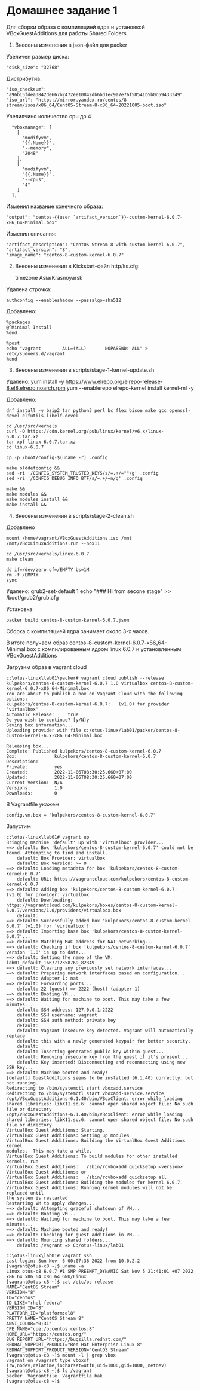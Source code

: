 # Домашнее задание 1

Для сборки образа с компиляцией ядра и установкой VBoxGuestAdditions для работы Shared Folders

1. Внесены изменения в json-файл для packer

Увеличен размер диска:

    "disk_size": "32768"

Дистрибутив:

    "iso_checksum": "a96b15fdea3842de667b2472ee10842db6bd1ec9a7e76f58541b5b0d59433349"
    "iso_url": "https://mirror.yandex.ru/centos/8-stream/isos/x86_64/CentOS-Stream-8-x86_64-20221005-boot.iso"

Увелилчино количество cpu до 4

      "vboxmanage": [
        [
          "modifyvm",
          "{{.Name}}",
          "--memory",
          "2048"
        ],
        [
          "modifyvm",
          "{{.Name}}",
          "--cpus",
          "4"
        ]
      ],

Изменил название конечного образа:
    
    "output": "centos-{{user `artifact_version`}}-custom-kernel-6.0.7-x86_64-Minimal.box"

Изменил описания:
    
    "artifact_description": "CentOS Stream 8 with custom kernel 6.0.7",
    "artifact_version": "8",
    "image_name": "centos-8-custom-kernel-6.0.7"


2. Внесены изменения в Kickstart-файл http/ks.cfg:

    timezone Asia/Krasnoyarsk

Удалена строчка:
    
    authconfig --enableshadow --passalgo=sha512

Добавлено:

    %packages
    @^Minimal Install
    %end

    %post
    echo "vagrant        ALL=(ALL)       NOPASSWD: ALL" > /etc/sudoers.d/vagrant
    %end

3. Внесены изменения в scripts/stage-1-kernel-update.sh

Удалено:
    yum install -y https://www.elrepo.org/elrepo-release-8.el8.elrepo.noarch.rpm 
    yum --enablerepo elrepo-kernel install kernel-ml -y

Добавлено:

    dnf install -y bzip2 tar python3 perl bc flex bison make gcc openssl-devel elfutils-libelf-devel

    cd /usr/src/kernels
    curl -O https://cdn.kernel.org/pub/linux/kernel/v6.x/linux-6.0.7.tar.xz
    tar xpf linux-6.0.7.tar.xz
    cd linux-6.0.7

    cp -p /boot/config-$(uname -r) .config
 
    make olddefconfig &&
    sed -ri '/CONFIG_SYSTEM_TRUSTED_KEYS/s/=.+/=""/g' .config
    sed -ri '/CONFIG_DEBUG_INFO_BTF/s/=.+/=n/g' .config

    make &&
    make modules &&
    make modules_install &&
    make install &&

4. Внесены изменения в scripts/stage-2-clean.sh

Добавлено
    
    mount /home/vagrant/VBoxGuestAdditions.iso /mnt
    /mnt/VBoxLinuxAdditions.run --nox11

    cd /usr/src/kernels/linux-6.0.7
    make clean

    dd if=/dev/zero of=/EMPTY bs=1M
    rm -f /EMPTY
    sync

Удалено:
    grub2-set-default 1
    echo "###   Hi from secone stage" >> /boot/grub2/grub.cfg


Установка:
    
    packer build centos-8-custom-kernel-6.0.7.json

Сборка с компиляцией ядра занимает около 3-х часов.

В итоге получаем образ centos-8-custom-kernel-6.0.7-x86_64-Minimal.box с компилированным ядром linux 6.0.7 и установленным VBoxGuestAdditions

Загрузим образ в  vagrant cloud

    c:\otus-linux\lab01\packer# vagrant cloud publish --release kulpekors/centos-8-custom-kernel-6.0.7 1.0 virtualbox centos-8-custom-kernel-6.0.7-x86_64-Minimal.box
    You are about to publish a box on Vagrant Cloud with the following options:
    kulpekors/centos-8-custom-kernel-6.0.7:   (v1.0) for provider 'virtualbox'
    Automatic Release:     true
    Do you wish to continue? [y/N]y
    Saving box information...
    Uploading provider with file c:/otus-linux/lab01/packer/centos-8-custom-kernel-6.x-x86_64-Minimal.box
    
    Releasing box...
    Complete! Published kulpekors/centos-8-custom-kernel-6.0.7
    Box:              kulpekors/centos-8-custom-kernel-6.0.7
    Description:
    Private:          yes
    Created:          2022-11-06T08:30:25.660+07:00
    Updated:          2022-11-06T08:30:25.660+07:00
    Current Version:  N/A
    Versions:         1.0
    Downloads:        0


В Vagrantfile укажем

    config.vm.box = "kulpekors/centos-8-custom-kernel-6.0.7"

Запустим

    c:\otus-linux\lab01# vagrant up
    Bringing machine 'default' up with 'virtualbox' provider...
    ==> default: Box 'kulpekors/centos-8-custom-kernel-6.0.7' could not be found. Attempting to find and install...
        default: Box Provider: virtualbox
        default: Box Version: >= 0
    ==> default: Loading metadata for box 'kulpekors/centos-8-custom-kernel-6.0.7'
        default: URL: https://vagrantcloud.com/kulpekors/centos-8-custom-kernel-6.0.7
    ==> default: Adding box 'kulpekors/centos-8-custom-kernel-6.0.7' (v1.0) for provider: virtualbox
        default: Downloading: https://vagrantcloud.com/kulpekors/boxes/centos-8-custom-kernel-6.0.7/versions/1.0/providers/virtualbox.box
        default: 
    ==> default: Successfully added box 'kulpekors/centos-8-custom-kernel-6.0.7' (v1.0) for 'virtualbox'!
    ==> default: Importing base box 'kulpekors/centos-8-custom-kernel-6.0.7'...
    ==> default: Matching MAC address for NAT networking...
    ==> default: Checking if box 'kulpekors/centos-8-custom-kernel-6.0.7' version '1.0' is up to date...
    ==> default: Setting the name of the VM: lab01_default_1667712358769_82349
    ==> default: Clearing any previously set network interfaces...
    ==> default: Preparing network interfaces based on configuration...
        default: Adapter 1: nat
    ==> default: Forwarding ports...
        default: 22 (guest) => 2222 (host) (adapter 1)
    ==> default: Booting VM...
    ==> default: Waiting for machine to boot. This may take a few minutes...
        default: SSH address: 127.0.0.1:2222
        default: SSH username: vagrant
        default: SSH auth method: private key
        default: 
        default: Vagrant insecure key detected. Vagrant will automatically replace
        default: this with a newly generated keypair for better security.
        default: 
        default: Inserting generated public key within guest...
        default: Removing insecure key from the guest if it's present...
        default: Key inserted! Disconnecting and reconnecting using new SSH key...
    ==> default: Machine booted and ready!
    [default] GuestAdditions seems to be installed (6.1.40) correctly, but not running.
    Redirecting to /bin/systemctl start vboxadd.service
    Redirecting to /bin/systemctl start vboxadd-service.service
    /opt/VBoxGuestAdditions-6.1.40/bin/VBoxClient: error while loading shared libraries: libX11.so.6: cannot open shared object file: No such file or directory
    /opt/VBoxGuestAdditions-6.1.40/bin/VBoxClient: error while loading shared libraries: libX11.so.6: cannot open shared object file: No such file or directory
    VirtualBox Guest Additions: Starting.
    VirtualBox Guest Additions: Setting up modules
    VirtualBox Guest Additions: Building the VirtualBox Guest Additions kernel 
    modules.  This may take a while.
    VirtualBox Guest Additions: To build modules for other installed kernels, run
    VirtualBox Guest Additions:   /sbin/rcvboxadd quicksetup <version>
    VirtualBox Guest Additions: or
    VirtualBox Guest Additions:   /sbin/rcvboxadd quicksetup all
    VirtualBox Guest Additions: Building the modules for kernel 6.0.7.
    VirtualBox Guest Additions: Running kernel modules will not be replaced until 
    the system is restarted
    Restarting VM to apply changes...
    ==> default: Attempting graceful shutdown of VM...
    ==> default: Booting VM...
    ==> default: Waiting for machine to boot. This may take a few minutes...
    ==> default: Machine booted and ready!
    ==> default: Checking for guest additions in VM...
    ==> default: Mounting shared folders...
        default: /vagrant => C:/otus-linux/lab01
    
    c:\otus-linux\lab01# vagrant ssh
    Last login: Sun Nov  6 00:07:36 2022 from 10.0.2.2
    [vagrant@otus-c8 ~]$ uname -a
    Linux otus-c8 6.0.7 #1 SMP PREEMPT_DYNAMIC Sat Nov 5 21:41:01 +07 2022 x86_64 x86_64 x86_64 GNU/Linux
    [vagrant@otus-c8 ~]$ cat /etc/os-release 
    NAME="CentOS Stream"
    VERSION="8"
    ID="centos"
    ID_LIKE="rhel fedora"
    VERSION_ID="8"
    PLATFORM_ID="platform:el8"
    PRETTY_NAME="CentOS Stream 8"
    ANSI_COLOR="0;31"
    CPE_NAME="cpe:/o:centos:centos:8"
    HOME_URL="https://centos.org/"
    BUG_REPORT_URL="https://bugzilla.redhat.com/"
    REDHAT_SUPPORT_PRODUCT="Red Hat Enterprise Linux 8"
    REDHAT_SUPPORT_PRODUCT_VERSION="CentOS Stream"
    [vagrant@otus-c8 ~]$ mount -l | grep vbox
    vagrant on /vagrant type vboxsf (rw,nodev,relatime,iocharset=utf8,uid=1000,gid=1000,_netdev)
    [vagrant@otus-c8 ~]$ ls /vagrant
    packer  Vagrantfile  Vagrantfile.bak
    [vagrant@otus-c8 ~]$ 

